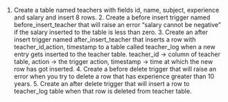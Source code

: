 1. Create a table named teachers with fields id, name, subject, experience and salary and insert 8 rows. 2. Create a before insert trigger named before_insert_teacher that will raise an error “salary cannot be negative” if the salary inserted to the table is less than zero. 3. Create an after insert trigger named after_insert_teacher that inserts a row with teacher_id,action, timestamp to a table called teacher_log when a new entry gets inserted to the teacher table. teacher_id -> column of teacher table, action -> the trigger action, timestamp -> time at which the new row has got inserted. 4. Create a before delete trigger that will raise an error when you try to delete a row that has experience greater than 10 years. 5. Create an after delete trigger that will insert a row to teacher_log table when that row is deleted from teacher table.
